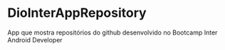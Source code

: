 # DioInterAppRepository
App que mostra repositórios do github desenvolvido no Bootcamp Inter Android Developer
